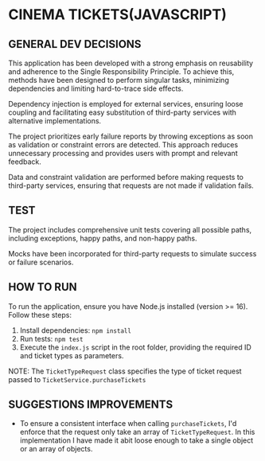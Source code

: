 # CINEMA TICKETS(JAVASCRIPT)

## GENERAL DEV DECISIONS
This application has been developed with a strong emphasis on reusability and adherence to the Single Responsibility Principle. To achieve this, methods have been designed to perform singular tasks, minimizing dependencies and limiting hard-to-trace side effects.

Dependency injection is employed for external services, ensuring loose coupling and facilitating easy substitution of third-party services with alternative implementations.

The project prioritizes early failure reports by throwing exceptions as soon as validation or constraint errors are detected. This approach reduces unnecessary processing and provides users with prompt and relevant feedback.

Data and constraint validation are performed before making requests to third-party services, ensuring that requests are not made if validation fails.

## TEST
The project includes comprehensive unit tests covering all possible paths, including exceptions, happy paths, and non-happy paths. 

Mocks have been incorporated for third-party requests to simulate success or failure scenarios.

## HOW TO RUN
To run the application, ensure you have Node.js installed (version >= 16). 
Follow these steps:

1. Install dependencies: ```npm install```
2. Run tests: ```npm test```
3. Execute the ```index.js``` script in the root folder, providing the required ID and ticket types as parameters.

NOTE: The ```TicketTypeRequest``` class specifies the type of ticket request passed to ```TicketService.purchaseTickets```

## SUGGESTIONS IMPROVEMENTS
- To ensure a consistent interface when calling ```purchaseTickets```, I'd enforce that the request only take an array of ```TicketTypeRequest```. In this implementation I have made it abit loose enough to take a single object or an array of objects.